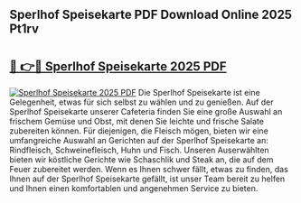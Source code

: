 ## Sperlhof Speisekarte PDF Download Online 2025 Pt1rv

# <h2><a href="http://gc94l89.nevu.top/?p=Sperlhof+Speisekarte">🔗 👉🔴 Sperlhof Speisekarte 2025 PDF</a></h2>

[![Sperlhof Speisekarte 2025 PDF](https://i.imgur.com/dBaPXMq.png)](http://gc94l89.nevu.top/?p=Sperlhof+Speisekarte)
Die Sperlhof Speisekarte ist eine Gelegenheit, etwas für sich selbst zu wählen und zu genießen. Auf der Sperlhof Speisekarte unserer Cafeteria finden Sie eine große Auswahl an frischem Gemüse und Obst, mit denen Sie leichte und frische Salate zubereiten können. Für diejenigen, die Fleisch mögen, bieten wir eine umfangreiche Auswahl an Gerichten auf der Sperlhof Speisekarte an: Rindfleisch, Schweinefleisch, Huhn und Fisch. Unseren Auserwählten bieten wir köstliche Gerichte wie Schaschlik und Steak an, die auf dem Feuer zubereitet werden. Wenn es Ihnen schwer fällt, etwas zu finden, das Ihnen auf der Sperlhof Speisekarte gefällt, ist unser Team bereit zu helfen und Ihnen einen komfortablen und angenehmen Service zu bieten.
